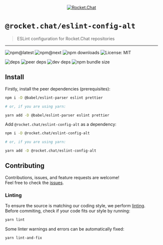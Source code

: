 <!--header-->

<p align="center">
  <a href="https://rocket.chat" title="Rocket.Chat">
    <img src="https://github.com/RocketChat/Rocket.Chat.Artwork/raw/master/Logos/2020/png/logo-horizontal-red.png" alt="Rocket.Chat" />
  </a>
</p>

# `@rocket.chat/eslint-config-alt`

> ESLint configuration for Rocket.Chat repositories

---

![npm@latest](https://img.shields.io/npm/v/@rocket.chat/eslint-config-alt/latest?style=flat-square) ![npm@next](https://img.shields.io/npm/v/@rocket.chat/eslint-config-alt/next?style=flat-square) ![npm downloads](https://img.shields.io/npm/dw/@rocket.chat/eslint-config-alt?style=flat-square) ![License: MIT](https://img.shields.io/npm/l/@rocket.chat/eslint-config-alt?style=flat-square)

![deps](https://img.shields.io/david/RocketChat/Rocket.Chat.Fuselage?path=packages%2Feslint-config-alt&style=flat-square) ![peer deps](https://img.shields.io/david/peer/RocketChat/Rocket.Chat.Fuselage?path=packages%2Feslint-config-alt&style=flat-square) ![dev deps](https://img.shields.io/david/dev/RocketChat/Rocket.Chat.Fuselage?path=packages%2Feslint-config-alt&style=flat-square) ![npm bundle size](https://img.shields.io/bundlephobia/min/@rocket.chat/eslint-config-alt?style=flat-square)

<!--/header-->

## Install

<!--install(dev)-->

Firstly, install the peer dependencies (prerequisites):

```sh
npm i -D @babel/eslint-parser eslint prettier

# or, if you are using yarn:

yarn add -D @babel/eslint-parser eslint prettier
```

Add `@rocket.chat/eslint-config-alt` as a dependency:

```sh
npm i -D @rocket.chat/eslint-config-alt

# or, if you are using yarn:

yarn add -D @rocket.chat/eslint-config-alt
```

<!--/install(dev)-->

## Contributing

<!--contributing(msg)-->

Contributions, issues, and feature requests are welcome!<br />
Feel free to check the [issues](https://github.com/RocketChat/Rocket.Chat.Fuselage/issues).

<!--/contributing(msg)-->

### Linting

To ensure the source is matching our coding style, we perform [linting](<https://en.wikipedia.org/wiki/Lint_(software)>).
Before commiting, check if your code fits our style by running:

<!--yarn(lint)-->

```sh
yarn lint
```

<!--/yarn(lint)-->

Some linter warnings and errors can be automatically fixed:

<!--yarn(lint-and-fix)-->

```sh
yarn lint-and-fix
```

<!--/yarn(lint-and-fix)-->
